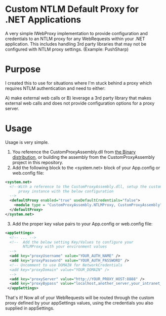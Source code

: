 Custom NTLM Default Proxy for .NET Applications
=========================

A very simple IWebProxy implementation to provide configuration and credentials to an NTLM proxy for any WebRequests within your .NET application. This includes handling 3rd party libraries that may not be configured with NTLM proxy settings. (Example: PushSharp)

Purpose
=========================

I created this to use for situations where I'm stuck behind a proxy which requires NTLM authentication and need to either:

A) make external web calls
or
B) leverage a 3rd party library that makes external web calls and does not provide configuration options for a proxy server.

Usage
=========================

Usage is very simple. 

1. You reference the CustomProxyAssembly.dll from [the Binary distribution](https://github.com/Barryrowe/custom-ntlm-default-proxy/raw/master/Binary/CustomProxyAssembly.dll), or building the assembly from the CustomProxyAssembly project in this repository.
2. Add the following block to the <system.net> block of your App.config or web.config file:

  ```xml
  <system.net>
    <!--With a reference to the CustomProxyAssembly.dll, setup the custom
        proxy instance with the below configuration 
    -->
    <defaultProxy enabled="true" useDefaultCredentials="false">
      <module type = "CustomProxyAssembly.NTLMProxy, CustomProxyAssembly" />
    </defaultProxy>
  </system.net>
  ```
3. Add the proper <appSettings> key value pairs to your App.config or web.config file:
 
  ```xml
  <appSettings>
    <!-- ... -->
    <!--  Add the below setting Key/Values to configure your 
          NTLMProxy with your environment values
    -->
    <add key="proxyUsername" value="YOUR_AUTH_NAME" />
    <add key="proxyPassword" value="YOUR_AUTH_PASSWORD" />
    <!-- Uncomment to use DOMAIN for NetworkCredentials
    <add key="proxyDomain" value="YOUR_DOMAIN" /> 
    -->
    <add key="proxyServer" value="http://YOUR_PROXY_HOST:8888" />
    <add key="proxyBypass" value="localhost,another_server,your_intranet_host" />
   </appSettings>
   ```

That's it! Now all of your WebRequests will be routed through the custom proxy defined by your appSettings values, using the credentials you also supplied in appSettings.
